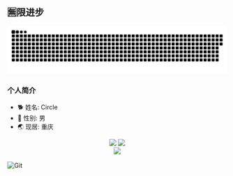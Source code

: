 ## 🈚️限进步

![](https://github.com/Circle930/Circle930/blob/output/github-contribution-grid-snake.svg)

### 个人简介
- 🐕 姓名: Circle
- 👦 性别: 男
- 🌏 现居: 重庆

<div align="center">
    <img  src="https://github-readme-streak-stats.herokuapp.com/?user=Circle930" />
    <img  src="https://github-profile-trophy.vercel.app/?username=fjqz177" />
</div>


<div align="center"> <img src="https://github-readme-stats.vercel.app/api/top-langs/?username=Circle930&hide_title=true&hide_border=true&layout=compact&langs_count=6&text_color=000&icon_color=fff&bg_color=0,52fa5a,4dfcff,c64dff&theme=graywhite" /> </div>


![Git](https://img.shields.io/badge/Git-F05032?style=flat-square&logo=Git&logoColor=white)
